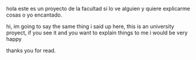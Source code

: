 hola este es un proyecto de la facultad si lo ve alguien y quiere explicarme cosas o yo encantado.


hi, im going to say the same thing i said up here, this is an university proyect, if you see it and you want to explain things to me i would be very happy

thanks you for read.
